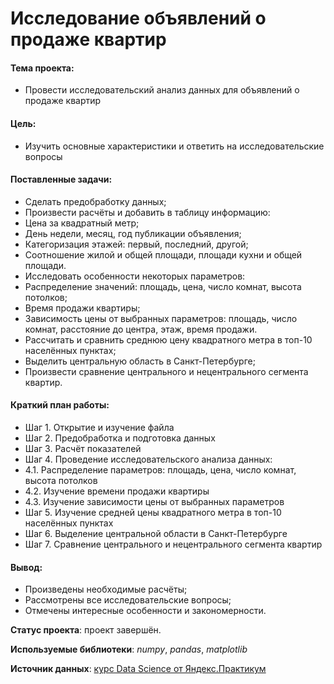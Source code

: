 # Исследование объявлений о продаже квартир

#### Тема проекта:
- Провести исследовательский анализ данных для объявлений о продаже квартир 

#### Цель:
- Изучить основные характеристики и ответить на исследовательские вопросы

#### Поставленные задачи:
- Сделать предобработку данных;
- Произвести расчёты и добавить в таблицу информацию:
 - Цена за квадратный метр;
 - День недели, месяц, год публикации объявления;
 - Категоризация этажей: первый, последний, другой;
 - Соотношение жилой и общей площади, площади кухни и общей площади.
- Исследовать особенности некоторых параметров:
 - Распределение значений: площадь, цена, число комнат, высота потолков;
 - Время продажи квартиры;
 - Зависимость цены от выбранных параметров: площадь, число комнат, расстояние до центра, этаж, время продажи.
- Рассчитать и сравнить среднюю цену квадратного метра в топ-10 населённых пунктах;
- Выделить центральную область в Санкт-Петербурге;
- Произвести сравнение центрального и нецентрального сегмента квартир.

#### Краткий план работы:
- Шаг 1. Открытие и изучение файла
- Шаг 2. Предобработка и подготовка данных
- Шаг 3. Расчёт показателей
- Шаг 4. Проведение исследовательского анализа данных:
 - 4.1. Распределение параметров: площадь, цена, число комнат, высота потолков
 - 4.2. Изучение времени продажи квартиры
 - 4.3. Изучение зависимости цены от выбранных параметров
- Шаг 5. Изучение средней цены квадратного метра в топ-10 населённых пунктах
- Шаг 6. Выделение центральной области в Санкт-Петербурге
- Шаг 7. Сравнение центрального и нецентрального сегмента квартир

#### Вывод:
- Произведены необходимые расчёты;
- Рассмотрены все исследовательские вопросы;
- Отмечены интересные особенности и закономерности.

**Статус проекта**: проект завершён.

**Используемые библиотеки**: *numpy*, *pandas*, *matplotlib*

**Источник данных**: [курс Data Science от Яндекс.Практикум](https://praktikum.yandex.ru/profile/data-scientist/)